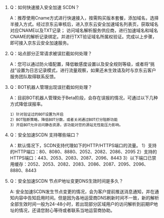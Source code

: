 1. Q：如何快速接入安全加速 SCDN？

    A：推荐使用Cname方式进行快速接入，按需购买版本套餐，添加域名，选择半接入方式。经过京东云审核后，进入京东云安全加速域名列表页，获取域名对应CNAME以及TXT记录；
       访问域名解析服务供应商，进行加速域名和域名CNAME的解析记录绑定。并进行TXT验证域名所属权验证。完成以上步骤，即可接入京东云安全加速服务。


2. Q：站点部分正常请求被误拦截如何处理？

 	 A：您可以通过防火墙配置，降低敏感度设置以及安全规则等级，或者将“挑战”设置为日志记录模式，进行流量观察，如果还未生效请及时与京东云客户服务团队取得联系反馈。


3. Q：BOT机器人管理出现误拦截如何处理？

  	A：目前BOT机器人管理处于Beta阶段，会存在误报的情况，可通过以下几种方式降低误报率。
  	
  	   1）针对验证过的BOT设置为开启 
  	   2）BOT阻断策略，降低BOT分数，或者关闭通过BOT打分阻断功能 
  	   3）开启BOT允许访问静态资源，该功能对您的源站无性能压力影响。
       
4. Q：安全加速SCDN 支持哪些端口？

  	A：默认情况下，SCDN支持代理如下的HTTP/HTTPS端口的流量。
       1）支持的HTTP端口：80、8080、8880、2052、2082、2086、2095
       2）支持的HTTPS端口：443、2053、2083、2087、2096、8443
       3）以下端口已禁用缓存：2052、2053、2082、2083、2086、2087、2095、2096、8880、8443
  	
5. Q：安全加速SCDN 节点IP地址变更DNS生效时间是多久？

   A: 安全加速SCDN发生节点变更的情况，会为客户提前推送消息通知，并在通知内容中告知启用时间。但是因为各地运营商DNS刷新时间不一致，新的解析全部生效时间一般为24-48小时，若出现部分区域用户的访问解析到前期IP地址的情况，还请您耐心等待或者联系当地运营商协助。
